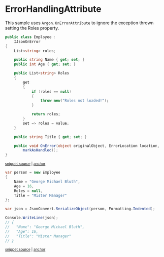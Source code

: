 # ErrorHandlingAttribute

This sample uses `Argon.OnErrorAttribute` to ignore the exception thrown setting the Roles property.


<!-- snippet: ErrorHandlingAttributeTypes -->
<a id='snippet-errorhandlingattributetypes'></a>
```cs
public class Employee :
    IJsonOnError
{
    List<string> roles;

    public string Name { get; set; }
    public int Age { get; set; }

    public List<string> Roles
    {
        get
        {
            if (roles == null)
            {
                throw new("Roles not loaded!");
            }

            return roles;
        }
        set => roles = value;
    }

    public string Title { get; set; }

    public void OnError(object originalObject, ErrorLocation location, Exception exception, Action markAsHandled) =>
        markAsHandled();
}
```
<sup><a href='/src/ArgonTests/Documentation/Samples/Serializer/ErrorHandlingAttribute.cs#L7-L37' title='Snippet source file'>snippet source</a> | <a href='#snippet-errorhandlingattributetypes' title='Start of snippet'>anchor</a></sup>
<!-- endSnippet -->

<!-- snippet: ErrorHandlingAttributeUsage -->
<a id='snippet-errorhandlingattributeusage'></a>
```cs
var person = new Employee
{
    Name = "George Michael Bluth",
    Age = 16,
    Roles = null,
    Title = "Mister Manager"
};

var json = JsonConvert.SerializeObject(person, Formatting.Indented);

Console.WriteLine(json);
// {
//   "Name": "George Michael Bluth",
//   "Age": 16,
//   "Title": "Mister Manager"
// }
```
<sup><a href='/src/ArgonTests/Documentation/Samples/Serializer/ErrorHandlingAttribute.cs#L42-L61' title='Snippet source file'>snippet source</a> | <a href='#snippet-errorhandlingattributeusage' title='Start of snippet'>anchor</a></sup>
<!-- endSnippet -->
